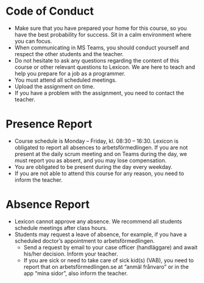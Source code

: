 # Code of Conduct

- Make sure that you have prepared your home for this course, so you have the best probability for success. Sit in a calm environment where you can focus.
- When communicating in MS Teams, you should conduct yourself and respect the other students and the teacher.
- Do not hesitate to ask any questions regarding the content of this course or other relevant questions to Lexicon. We are here to teach and help you prepare for a job as a programmer.
- You must attend all scheduled meetings.
- Upload the assignment on time.
- If you have a problem with the assignment, you need to contact the teacher.

# Presence Report

- Course schedule is Monday – Friday, kl. 08:30 – 16:30. Lexicon is obligated to report all absences to arbetsförmedlingen. If you are not present at the daily scrum meeting and on Teams during the day, we must report you as absent, and you may lose compensation.
- You are obligated to be present during the day every weekday.
- If you are not able to attend this course for any reason, you need to inform the teacher.

# Absence Report

- Lexicon cannot approve any absence. We recommend all students schedule meetings after class hours.
- Students may request a leave of absence, for example, if you have a scheduled doctor’s appointment to arbetsförmedlingen.
  - Send a request by email to your case officer (handläggare) and await his/her decision. Inform your teacher.
  - If you are sick or need to take care of sick kid(s) (VAB), you need to report that on arbetsförmedlingen.se at “anmäl frånvaro” or in the app “mina sidor”, also inform the teacher.

